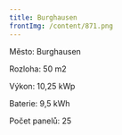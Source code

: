 ```yaml
---
title: Burghausen
frontImg: /content/871.png
---
```

Město: Burghausen

Rozloha: 50 m2

Výkon:   10,25 kWp

Baterie:  9,5 kWh

Počet panelů: 25